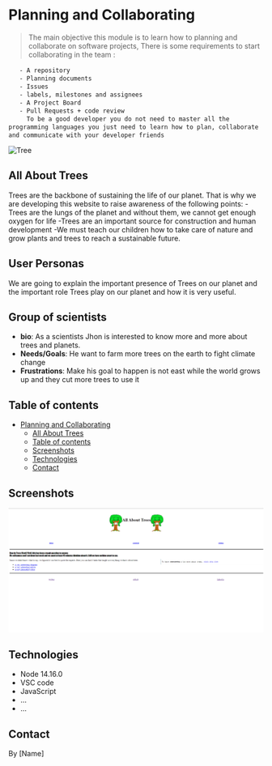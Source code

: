 # Planning and Collaborating

> The main objective this module is to learn how to planning and collaborate on
> software projects, There is some requirements to start collaborating in the
> team :

       - A repository
       - Planning documents
       - Issues
       - labels, milestones and assignees
       - A Project Board
       - Pull Requests + code review
         To be a good developer you do not need to master all the programming languages you just need to learn how to plan, collaborate and communicate with your developer friends

![Tree](https://qph.fs.quoracdn.net/main-qimg-7105e31a7b3f52e25f97e664a720880a-lq)

## All About Trees

Trees are the backbone of sustaining the life of our planet. That is why we are
developing this website to raise awareness of the following points: -Trees are
the lungs of the planet and without them, we cannot get enough oxygen for life
-Trees are an important source for construction and human development -We must
teach our children how to take care of nature and grow plants and trees to reach
a sustainable future.

## User Personas

We are going to explain the important presence of Trees on our planet and the
important role Trees play on our planet and how it is very useful.

## Group of scientists

- **bio**: As a scientists Jhon is interested to know more and more about trees
  and planets.
- **Needs/Goals**: He want to farm more trees on the earth to fight climate
  change
- **Frustrations**: Make his goal to happen is not east while the world grows up
  and they cut more trees to use it

## Table of contents

- [Planning and Collaborating](#planning-and-collaborating)
  - [All About Trees](#all-about-trees)
  - [Table of contents](#table-of-contents)
  - [Screenshots](#screenshots)
  - [Technologies](#technologies)
  - [Contact](#contact)

## Screenshots

![Screenshot of All About Trees](./Screenshot1.png)

## Technologies

- Node 14.16.0
- VSC code
- JavaScript
- ...
- ...

## Contact

By [Name]

